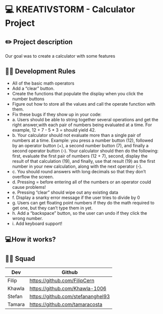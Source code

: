# 💻 KREATIVSTORM - Calculator Project 

## ✏️ Project description
Our goal was to create a calculator with some features

## 👩‍💻 Development Rules
- All of the basic math operators
- Add a “clear” button.
- Create the functions that populate the display when you click the number buttons
- Figure out how to store all the values and call the operate function with them.
- Fix these bugs if they show up in your code:
- a. Users should be able to string together several operations and get the right answer,with each pair of numbers being evaluated at a time. For example, 12 + 7 - 5 * 3 = should yield 42.
- b. Your calculator should not evaluate more than a single pair of numbers at a time. Example: you press a number button (12), followed by an operator button (+), a second number button (7), and finally a second operator button (-). Your calculator should then do the following: first, evaluate the first pair of numbers (12 + 7), second, display the result of that calculation (19), and finally, use that result (19) as the first number in your new calculation, along with the next operator (-).
- c. You should round answers with long decimals so that they don’t overflow the screen.
- d. Pressing = before entering all of the numbers or an operator could cause problems!
- e. Pressing “clear” should wipe out any existing data
- f. Display a snarky error message if the user tries to divide by 0
- g. Users can get floating point numbers if they do the math required to get one, but they can’t type them in yet. 
- h. Add a “backspace” button, so the user can undo if they click the wrong number.
- i. Add keyboard support!

## 💻How it works?



## 👩‍💻 Squad
| Dev    | Github |
| -------- | ------- |
| Filip | https://github.com/FilipCern   |
| Khawla | https://github.com/Khawla-1006   |
| Stefan    | https://github.com/stefananghel93   |
| Tamara   | https://github.com/tamaracosta  |